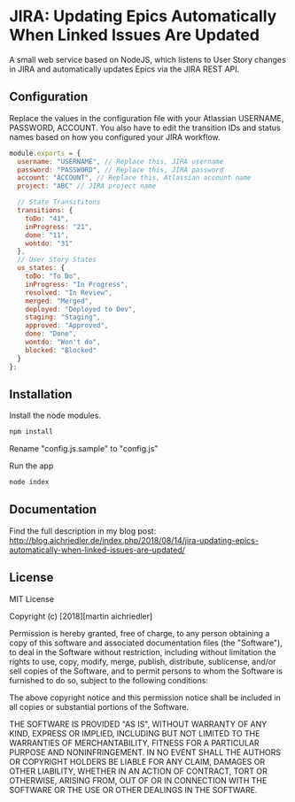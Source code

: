 # JIRA: Updating Epics Automatically When Linked Issues Are Updated

A small web service based on NodeJS, which listens to User Story changes in JIRA and automatically updates Epics via the JIRA REST API.

## Configuration

Replace the values in the configuration file with your Atlassian USERNAME, PASSWORD, ACCOUNT. You also have to edit the transition IDs and status names based on how you configured your JIRA workflow.

```javascript
module.exports = {
  username: "USERNAME", // Replace this, JIRA username
  password: "PASSWORD", // Replace this, JIRA password
  account: "ACCOUNT", // Replace this, Atlassian account name
  project: "ABC" // JIRA project name

  // State Transititons
  transitions: {
    toDo: "41",
    inProgress: "21",
    done: "11",
    wontdo: "31"
  },
  // User Story States
  us_states: {
    toDo: "To Do",
    inProgress: "In Progress",
    resolved: "In Review",
    merged: "Merged",
    deployed: "Deployed to Dev",
    staging: "Staging",
    approved: "Approved",
    done: "Done",
    wontdo: "Won't do",
    blocked: "Blocked"
  }
};
```

## Installation

Install the node modules.

```javascript
npm install
```

Rename "config.js.sample" to "config.js"

Run the app

```javascript
node index
```

## Documentation

Find the full description in my blog post: http://blog.aichriedler.de/index.php/2018/08/14/jira-updating-epics-automatically-when-linked-issues-are-updated/

## License

MIT License

Copyright (c) [2018][martin aichriedler]

Permission is hereby granted, free of charge, to any person obtaining a copy
of this software and associated documentation files (the "Software"), to deal
in the Software without restriction, including without limitation the rights
to use, copy, modify, merge, publish, distribute, sublicense, and/or sell
copies of the Software, and to permit persons to whom the Software is
furnished to do so, subject to the following conditions:

The above copyright notice and this permission notice shall be included in all
copies or substantial portions of the Software.

THE SOFTWARE IS PROVIDED "AS IS", WITHOUT WARRANTY OF ANY KIND, EXPRESS OR
IMPLIED, INCLUDING BUT NOT LIMITED TO THE WARRANTIES OF MERCHANTABILITY,
FITNESS FOR A PARTICULAR PURPOSE AND NONINFRINGEMENT. IN NO EVENT SHALL THE
AUTHORS OR COPYRIGHT HOLDERS BE LIABLE FOR ANY CLAIM, DAMAGES OR OTHER
LIABILITY, WHETHER IN AN ACTION OF CONTRACT, TORT OR OTHERWISE, ARISING FROM,
OUT OF OR IN CONNECTION WITH THE SOFTWARE OR THE USE OR OTHER DEALINGS IN THE
SOFTWARE.
